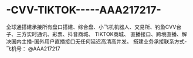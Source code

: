 # -CVV-TIKTOK-----AAA217217-
全球通搭建承接所有盘口搭建、综合盘、小飞机机器人、交易所、钓鱼CVV台子、三方实时通讯、彩票、抖音商城、 TIKTOK商城、 直播接口、跨境直播、解决国内主播-国外用户直播接口无任何延迟高清高并发。 搭建业务承接联系方式-飞机号： @AAA217217 
